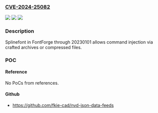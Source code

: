 ### [CVE-2024-25082](https://cve.mitre.org/cgi-bin/cvename.cgi?name=CVE-2024-25082)
![](https://img.shields.io/static/v1?label=Product&message=n%2Fa&color=blue)
![](https://img.shields.io/static/v1?label=Version&message=n%2Fa&color=blue)
![](https://img.shields.io/static/v1?label=Vulnerability&message=n%2Fa&color=brighgreen)

### Description

Splinefont in FontForge through 20230101 allows command injection via crafted archives or compressed files.

### POC

#### Reference
No PoCs from references.

#### Github
- https://github.com/fkie-cad/nvd-json-data-feeds

